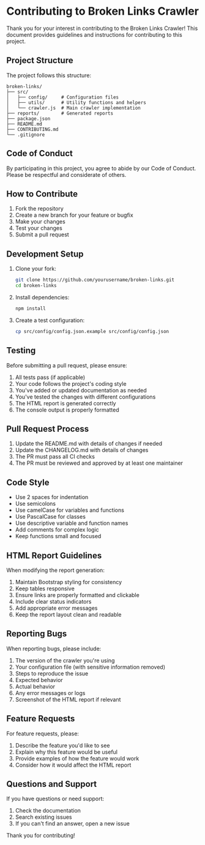 # Contributing to Broken Links Crawler

Thank you for your interest in contributing to the Broken Links Crawler! This document provides guidelines and instructions for contributing to this project.

## Project Structure

The project follows this structure:

```
broken-links/
├── src/
│   ├── config/     # Configuration files
│   ├── utils/      # Utility functions and helpers
│   └── crawler.js  # Main crawler implementation
├── reports/        # Generated reports
├── package.json
├── README.md
├── CONTRIBUTING.md
└── .gitignore
```

## Code of Conduct

By participating in this project, you agree to abide by our Code of Conduct. Please be respectful and considerate of others.

## How to Contribute

1. Fork the repository
2. Create a new branch for your feature or bugfix
3. Make your changes
4. Test your changes
5. Submit a pull request

## Development Setup

1. Clone your fork:

   ```bash
   git clone https://github.com/yourusername/broken-links.git
   cd broken-links
   ```

2. Install dependencies:

   ```bash
   npm install
   ```

3. Create a test configuration:
   ```bash
   cp src/config/config.json.example src/config/config.json
   ```

## Testing

Before submitting a pull request, please ensure:

1. All tests pass (if applicable)
2. Your code follows the project's coding style
3. You've added or updated documentation as needed
4. You've tested the changes with different configurations
5. The HTML report is generated correctly
6. The console output is properly formatted

## Pull Request Process

1. Update the README.md with details of changes if needed
2. Update the CHANGELOG.md with details of changes
3. The PR must pass all CI checks
4. The PR must be reviewed and approved by at least one maintainer

## Code Style

- Use 2 spaces for indentation
- Use semicolons
- Use camelCase for variables and functions
- Use PascalCase for classes
- Use descriptive variable and function names
- Add comments for complex logic
- Keep functions small and focused

## HTML Report Guidelines

When modifying the report generation:

1. Maintain Bootstrap styling for consistency
2. Keep tables responsive
3. Ensure links are properly formatted and clickable
4. Include clear status indicators
5. Add appropriate error messages
6. Keep the report layout clean and readable

## Reporting Bugs

When reporting bugs, please include:

1. The version of the crawler you're using
2. Your configuration file (with sensitive information removed)
3. Steps to reproduce the issue
4. Expected behavior
5. Actual behavior
6. Any error messages or logs
7. Screenshot of the HTML report if relevant

## Feature Requests

For feature requests, please:

1. Describe the feature you'd like to see
2. Explain why this feature would be useful
3. Provide examples of how the feature would work
4. Consider how it would affect the HTML report

## Questions and Support

If you have questions or need support:

1. Check the documentation
2. Search existing issues
3. If you can't find an answer, open a new issue

Thank you for contributing!
